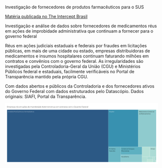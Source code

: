 Investigação de fornecedores de produtos farmacêuticos para o SUS

[Matéria publicada no The Intercept Brasil](https://theintercept.com/2019/01/15/hospfar-superfaturamento/)

Investigação e análise de dados sobre fornecedores de medicamentos réus em ações de improbidade administrativa que continuam a fornecer para o governo federal

Réus em ações judiciais estaduais e federais por fraudes em licitações públicas, em mais de uma cidade ou estado, empresas distribuidoras de medicamentos e insumos hospitalares continuam faturando milhões em contratos e convênios com o governo federal. As irregularidades são investigadas pela Controladoria-Geral da União (CGU) e Ministérios Públicos federal e estaduais, facilmente verificáveis no Portal de Transparência mantido pela própria CGU. 

Com dados abertos e públicos da Controladoria e dos fornecedores ativos do Governo Federal com dados estruturados pelo Datascópio. Dados originais: SIAFI, Portal da Transparência.

![Viz](https://github.com/Rosangelafl/investiga_saude/blob/master/investiga_saude.png)
